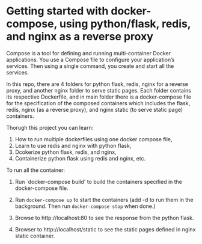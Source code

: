 # Getting started with docker-compose, using python/flask, redis, and nginx as a reverse proxy

Compose is a tool for defining and running multi-container Docker applications. You use a Compose file to configure your application’s services. Then using a single command, you create and start all the services.

In this repo, there are 4 folders for python flask, redis, nginx for a reverse proxy, and another nginx folder to serve static pages. Each folder contains its respective Dockerfile, and in main folder there is a docker-compose file for the specification of the composed containers which includes the flask, redis, nginx (as a reverse proxy), and nginx static (to serve static page) containers.

Thorugh this project you can learn:
1. How to run multiple dockerfiles using one docker compose file,
2. Learn to use redis and nginx with python flask,
3. Dcokerize python flask, redis, and nginx,
4. Containerize python flask using redis and nginx, etc.

To run all the container:

1. Run `docker-compose build' to build the containers specified in the docker-compose file.

2. Run `docker-compose up` to start the containers (add -d to run them in the background. Then run `docker-compose stop` when done.)  

3. Browse to http://localhost:80 to see the response from the python flask.

4. Browser to http://localhost/static to see the static pages defined in nginx static container.

